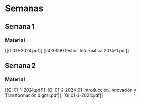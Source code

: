 # Semanas
## Semana 1
### Material
[[GI 00-2024.pdf]]
[[503358 Gestión Informática 2024-1.pdf]]
## Semana 2
### Material
[[GI 01-1-2024.pdf]]
[[GI 01-2-2024-01 Introducción_Innovación y Transformación digital.pdf]]
[[GI 01-3-2024.pdf]]

